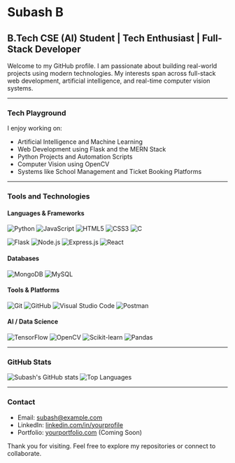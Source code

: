 # Subash B

## B.Tech CSE (AI) Student | Tech Enthusiast | Full-Stack Developer

Welcome to my GitHub profile. I am passionate about building real-world projects using modern technologies. My interests span across full-stack web development, artificial intelligence, and real-time computer vision systems.

---

### Tech Playground

I enjoy working on:
- Artificial Intelligence and Machine Learning
- Web Development using Flask and the MERN Stack
- Python Projects and Automation Scripts
- Computer Vision using OpenCV
- Systems like School Management and Ticket Booking Platforms

---

### Tools and Technologies

#### Languages & Frameworks

![Python](https://img.shields.io/badge/Python-3776AB?style=for-the-badge&logo=python&logoColor=white)
![JavaScript](https://img.shields.io/badge/JavaScript-F7DF1E?style=for-the-badge&logo=javascript&logoColor=black)
![HTML5](https://img.shields.io/badge/HTML5-E34F26?style=for-the-badge&logo=html5&logoColor=white)
![CSS3](https://img.shields.io/badge/CSS3-1572B6?style=for-the-badge&logo=css3&logoColor=white)
![C](https://img.shields.io/badge/C-00599C?style=for-the-badge&logo=c%2B%2B&logoColor=white)

![Flask](https://img.shields.io/badge/Flask-000000?style=for-the-badge&logo=flask&logoColor=white)
![Node.js](https://img.shields.io/badge/Node.js-339933?style=for-the-badge&logo=node.js&logoColor=white)
![Express.js](https://img.shields.io/badge/Express.js-000000?style=for-the-badge&logo=express&logoColor=white)
![React](https://img.shields.io/badge/React-61DAFB?style=for-the-badge&logo=react&logoColor=black)

#### Databases

![MongoDB](https://img.shields.io/badge/MongoDB-47A248?style=for-the-badge&logo=mongodb&logoColor=white)
![MySQL](https://img.shields.io/badge/MySQL-005C84?style=for-the-badge&logo=mysql&logoColor=white)

#### Tools & Platforms

![Git](https://img.shields.io/badge/Git-F05032?style=for-the-badge&logo=git&logoColor=white)
![GitHub](https://img.shields.io/badge/GitHub-181717?style=for-the-badge&logo=github&logoColor=white)
![Visual Studio Code](https://img.shields.io/badge/VS%20Code-007ACC?style=for-the-badge&logo=visual-studio-code&logoColor=white)
![Postman](https://img.shields.io/badge/Postman-FF6C37?style=for-the-badge&logo=postman&logoColor=white)

#### AI / Data Science

![TensorFlow](https://img.shields.io/badge/TensorFlow-FF6F00?style=for-the-badge&logo=tensorflow&logoColor=white)
![OpenCV](https://img.shields.io/badge/OpenCV-5C3EE8?style=for-the-badge&logo=opencv&logoColor=white)
![Scikit-learn](https://img.shields.io/badge/scikit--learn-F7931E?style=for-the-badge&logo=scikit-learn&logoColor=white)
![Pandas](https://img.shields.io/badge/Pandas-150458?style=for-the-badge&logo=pandas&logoColor=white)

---

### GitHub Stats

![Subash's GitHub stats](https://github-readme-stats.vercel.app/api?username=subashb1&show_icons=true&theme=dark)
![Top Languages](https://github-readme-stats.vercel.app/api/top-langs/?username=subashb1&layout=compact&theme=dark)

---

### Contact

- Email: subash@example.com
- LinkedIn: [linkedin.com/in/yourprofile](https://www.linkedin.com/in/subash-baskaran)
- Portfolio: [yourportfolio.com](https://yourportfolio.com) (Coming Soon)

Thank you for visiting. Feel free to explore my repositories or connect to collaborate.
